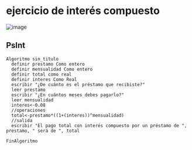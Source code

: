 # ejercicio de interés compuesto

![image](https://user-images.githubusercontent.com/126004528/220738073-1b1a3786-384d-4e29-949d-278899ed95e8.png)

## PsInt

    Algoritmo sin_titulo
      definir prestamo Como entero
      definir mensualidad Como entero
      definir total como real
      definir interes Como Real
      escribir "¿De cuánto es el préstamo que recibiste?"
      leer prestamo
      escribir "¿En cuántos meses debes pagarlo?"
      leer mensualidad
      interes<-0.08
      //operaciones
      total<-prestamo*((1+(interes))^mensualidad)
      //salida
      escribir "El pago total con interés compuesto por un préstamo de ", prestamo, " será de ", total

    FinAlgoritmo
